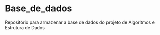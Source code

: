 # Base_de_dados
Repositório para armazenar a base de dados do projeto de Algoritmos e Estrutura de Dados
